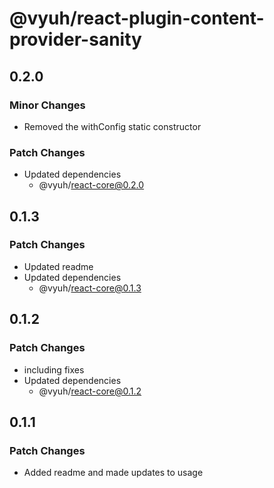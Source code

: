 # @vyuh/react-plugin-content-provider-sanity

## 0.2.0

### Minor Changes

- Removed the withConfig static constructor

### Patch Changes

- Updated dependencies
  - @vyuh/react-core@0.2.0

## 0.1.3

### Patch Changes

- Updated readme
- Updated dependencies
  - @vyuh/react-core@0.1.3

## 0.1.2

### Patch Changes

- including fixes
- Updated dependencies
  - @vyuh/react-core@0.1.2

## 0.1.1

### Patch Changes

- Added readme and made updates to usage
